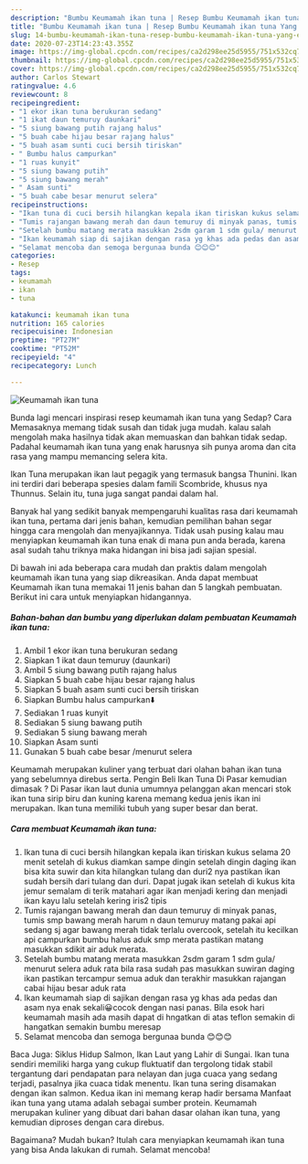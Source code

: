```yaml
---
description: "Bumbu Keumamah ikan tuna | Resep Bumbu Keumamah ikan tuna Yang Enak dan Simpel"
title: "Bumbu Keumamah ikan tuna | Resep Bumbu Keumamah ikan tuna Yang Enak dan Simpel"
slug: 14-bumbu-keumamah-ikan-tuna-resep-bumbu-keumamah-ikan-tuna-yang-enak-dan-simpel
date: 2020-07-23T14:23:43.355Z
image: https://img-global.cpcdn.com/recipes/ca2d298ee25d5955/751x532cq70/keumamah-ikan-tuna-foto-resep-utama.jpg
thumbnail: https://img-global.cpcdn.com/recipes/ca2d298ee25d5955/751x532cq70/keumamah-ikan-tuna-foto-resep-utama.jpg
cover: https://img-global.cpcdn.com/recipes/ca2d298ee25d5955/751x532cq70/keumamah-ikan-tuna-foto-resep-utama.jpg
author: Carlos Stewart
ratingvalue: 4.6
reviewcount: 8
recipeingredient:
- "1 ekor ikan tuna berukuran sedang"
- "1 ikat daun temuruy daunkari"
- "5 siung bawang putih rajang halus"
- "5 buah cabe hijau besar rajang halus"
- "5 buah asam sunti cuci bersih tiriskan"
- " Bumbu halus campurkan"
- "1 ruas kunyit"
- "5 siung bawang putih"
- "5 siung bawang merah"
- " Asam sunti"
- "5 buah cabe besar menurut selera"
recipeinstructions:
- "Ikan tuna di cuci bersih hilangkan kepala ikan tiriskan kukus selama 20 menit setelah di kukus diamkan sampe dingin setelah dingin daging ikan bisa kita suwir dan kita hilangkan tulang dan duri2 nya pastikan ikan sudah bersih dari tulang dan duri. Dapat jugak ikan setelah di kukus kita jemur semalam di terik matahari agar ikan menjadi kering dan menjadi ikan kayu lalu setelah kering iris2 tipis"
- "Tumis rajangan bawang merah dan daun temuruy di minyak panas, tumis smp bawang merah harum n daun temuruy matang pakai api sedang sj agar bawang merah tidak terlalu overcook, setelah itu kecilkan api campurkan bumbu halus aduk smp merata pastikan matang masukkan sdikit air aduk merata."
- "Setelah bumbu matang merata masukkan 2sdm garam 1 sdm gula/ menurut selera aduk rata bila rasa sudah pas masukkan suwiran daging ikan pastikan tercampur semua aduk dan terakhir masukkan rajangan cabai hijau besar aduk rata"
- "Ikan keumamah siap di sajikan dengan rasa yg khas ada pedas dan asam nya enak sekali😀cocok dengan nasi panas. Bila esok hari keumamah masih ada masih dapat di hngatkan di atas teflon semakin di hangatkan semakin bumbu meresap"
- "Selamat mencoba dan semoga bergunaa bunda 😊😊😊"
categories:
- Resep
tags:
- keumamah
- ikan
- tuna

katakunci: keumamah ikan tuna 
nutrition: 165 calories
recipecuisine: Indonesian
preptime: "PT27M"
cooktime: "PT52M"
recipeyield: "4"
recipecategory: Lunch

---
```



![Keumamah ikan tuna](https://img-global.cpcdn.com/recipes/ca2d298ee25d5955/751x532cq70/keumamah-ikan-tuna-foto-resep-utama.jpg)

Bunda lagi mencari inspirasi resep keumamah ikan tuna yang Sedap? Cara Memasaknya memang tidak susah dan tidak juga mudah. kalau salah mengolah maka hasilnya tidak akan memuaskan dan bahkan tidak sedap. Padahal keumamah ikan tuna yang enak harusnya sih punya aroma dan cita rasa yang mampu memancing selera kita.

Ikan Tuna merupakan ikan laut pegagik yang termasuk bangsa Thunini. Ikan ini terdiri dari beberapa spesies dalam famili Scombride, khusus nya Thunnus. Selain itu, tuna juga sangat pandai dalam hal.

Banyak hal yang sedikit banyak mempengaruhi kualitas rasa dari keumamah ikan tuna, pertama dari jenis bahan, kemudian pemilihan bahan segar hingga cara mengolah dan menyajikannya. Tidak usah pusing kalau mau menyiapkan keumamah ikan tuna enak di mana pun anda berada, karena asal sudah tahu triknya maka hidangan ini bisa jadi sajian spesial.


Di bawah ini ada beberapa cara mudah dan praktis dalam mengolah keumamah ikan tuna yang siap dikreasikan. Anda dapat membuat Keumamah ikan tuna memakai 11 jenis bahan dan 5 langkah pembuatan. Berikut ini cara untuk menyiapkan hidangannya.

<!--inarticleads1-->

##### Bahan-bahan dan bumbu yang diperlukan dalam pembuatan Keumamah ikan tuna:

1. Ambil 1 ekor ikan tuna berukuran sedang
1. Siapkan 1 ikat daun temuruy (daunkari)
1. Ambil 5 siung bawang putih rajang halus
1. Siapkan 5 buah cabe hijau besar rajang halus
1. Siapkan 5 buah asam sunti cuci bersih tiriskan
1. Siapkan  Bumbu halus campurkan⬇️
1. Sediakan 1 ruas kunyit
1. Sediakan 5 siung bawang putih
1. Sediakan 5 siung bawang merah
1. Siapkan  Asam sunti
1. Gunakan 5 buah cabe besar /menurut selera


Keumamah merupakan kuliner yang terbuat dari olahan bahan ikan tuna yang sebelumnya direbus serta. Pengin Beli Ikan Tuna Di Pasar kemudian dimasak ? Di Pasar ikan laut dunia umumnya pelanggan akan mencari stok ikan tuna sirip biru dan kuning karena memang kedua jenis ikan ini merupakan. Ikan tuna memiliki tubuh yang super besar dan berat. 

<!--inarticleads2-->

##### Cara membuat Keumamah ikan tuna:

1. Ikan tuna di cuci bersih hilangkan kepala ikan tiriskan kukus selama 20 menit setelah di kukus diamkan sampe dingin setelah dingin daging ikan bisa kita suwir dan kita hilangkan tulang dan duri2 nya pastikan ikan sudah bersih dari tulang dan duri. Dapat jugak ikan setelah di kukus kita jemur semalam di terik matahari agar ikan menjadi kering dan menjadi ikan kayu lalu setelah kering iris2 tipis
1. Tumis rajangan bawang merah dan daun temuruy di minyak panas, tumis smp bawang merah harum n daun temuruy matang pakai api sedang sj agar bawang merah tidak terlalu overcook, setelah itu kecilkan api campurkan bumbu halus aduk smp merata pastikan matang masukkan sdikit air aduk merata.
1. Setelah bumbu matang merata masukkan 2sdm garam 1 sdm gula/ menurut selera aduk rata bila rasa sudah pas masukkan suwiran daging ikan pastikan tercampur semua aduk dan terakhir masukkan rajangan cabai hijau besar aduk rata
1. Ikan keumamah siap di sajikan dengan rasa yg khas ada pedas dan asam nya enak sekali😀cocok dengan nasi panas. Bila esok hari keumamah masih ada masih dapat di hngatkan di atas teflon semakin di hangatkan semakin bumbu meresap
1. Selamat mencoba dan semoga bergunaa bunda 😊😊😊


Baca Juga: Siklus Hidup Salmon, Ikan Laut yang Lahir di Sungai. Ikan tuna sendiri memiliki harga yang cukup fluktuatif dan tergolong tidak stabil tergantung dari pendapatan para nelayan dan juga cuaca yang sedang terjadi, pasalnya jika cuaca tidak menentu. Ikan tuna sering disamakan dengan ikan salmon. Kedua ikan ini memang kerap hadir bersama Manfaat ikan tuna yang utama adalah sebagai sumber protein. Keumamah merupakan kuliner yang dibuat dari bahan dasar olahan ikan tuna, yang kemudian diproses dengan cara direbus. 

Bagaimana? Mudah bukan? Itulah cara menyiapkan keumamah ikan tuna yang bisa Anda lakukan di rumah. Selamat mencoba!
